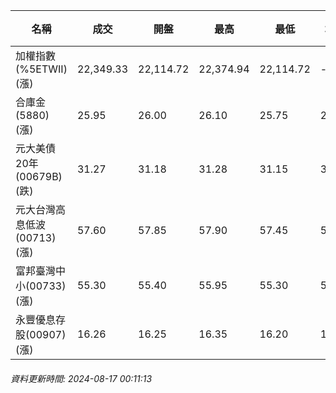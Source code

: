 | 名稱 | 成交 | 開盤 | 最高 | 最低 | 均價 | 成交金額(億) | 昨收 | 漲跌幅 | 漲跌 | 總量 | 昨量 | 振幅 |
| -------- | -------- | -------- | -------- |-------- | -------- | -------- |-------- |-------- |-------- | -------- | -------- |-------- |
|加權指數(%5ETWII) (漲)|22,349.33|22,114.72|22,374.94|22,114.72|-|4,168.12|21,895.17|2.07%|454.16|8,193,132|0|1.19%|
|合庫金(5880) (漲)|25.95|26.00|26.10|25.75|25.97|4.77|25.55|1.57%|0.40|18,362|12,320|1.37%|
|元大美債20年(00679B) (跌)|31.27|31.18|31.28|31.15|31.25|44.79|31.36|0.29%|0.09|143,311|160,784|0.41%|
|元大台灣高息低波(00713) (漲)|57.60|57.85|57.90|57.45|57.62|5.20|57.20|0.70%|0.40|9,025|8,602|0.79%|
|富邦臺灣中小(00733) (漲)|55.30|55.40|55.95|55.30|55.63|0.823|54.10|2.22%|1.20|1,479|769|1.20%|
|永豐優息存股(00907) (漲)|16.26|16.25|16.35|16.20|16.27|0.800|16.05|1.31%|0.21|4,918|4,115|0.93%|
###### 資料更新時間: 2024-08-17 00:11:13